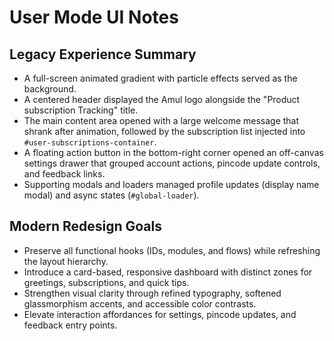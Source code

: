 # User Mode UI Notes

## Legacy Experience Summary
- A full-screen animated gradient with particle effects served as the background.
- A centered header displayed the Amul logo alongside the "Product subscription Tracking" title.
- The main content area opened with a large welcome message that shrank after animation, followed by the subscription list injected into `#user-subscriptions-container`.
- A floating action button in the bottom-right corner opened an off-canvas settings drawer that grouped account actions, pincode update controls, and feedback links.
- Supporting modals and loaders managed profile updates (display name modal) and async states (`#global-loader`).

## Modern Redesign Goals
- Preserve all functional hooks (IDs, modules, and flows) while refreshing the layout hierarchy.
- Introduce a card-based, responsive dashboard with distinct zones for greetings, subscriptions, and quick tips.
- Strengthen visual clarity through refined typography, softened glassmorphism accents, and accessible color contrasts.
- Elevate interaction affordances for settings, pincode updates, and feedback entry points.
